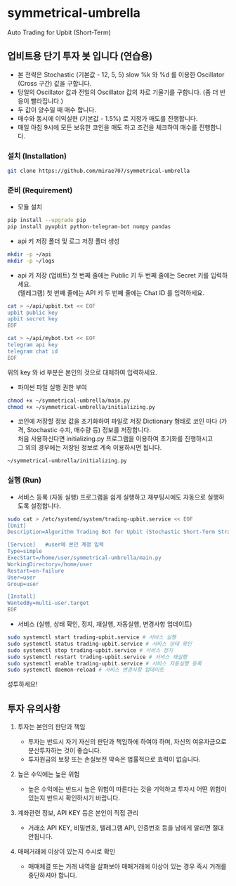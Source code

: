 # symmetrical-umbrella

Auto Trading for Upbit (Short-Term)

## 업비트용 단기 투자 봇 입니다 (연습용)

- 본 전략은 Stochastic (기본값 - 12, 5, 5) slow %k 와 %d 를 이용한 Oscillator (Cross 구간) 값을 구합니다.
- 당일의 Oscillator 값과 전일의 Oscillator 값의 차로 기울기를 구합니다. (좀 더 반응이 빨라집니다.)
- 두 값이 양수일 때 매수 합니다.
- 매수와 동시에 이익실현 (기본값 - 1.5%) 로 지정가 매도를 진행합니다.
- 매일 아침 9시에 모든 보유한 코인을 매도 하고 조건을 체크하여 매수를 진행합니다.

### 설치 (Installation)

```bash
git clone https://github.com/mirae707/symmetrical-umbrella
```

### 준비 (Requirement)

- 모듈 설치

```bash
pip install --upgrade pip
pip install pyupbit python-telegram-bot numpy pandas
```

- api 키 저장 폴더 및 로그 저장 폴더 생성

```bash
mkdir -p ~/api
mkdir -p ~/logs
```

- api 키 저장
(업비트) 첫 번째 줄에는 Public 키 두 번째 줄에는 Secret 키를 입력하세요.  
(텔레그램) 첫 번째 줄에는 API 키 두 번째 줄에는 Chat ID 를 입력하세요.

```bash
cat > ~/api/upbit.txt << EOF
upbit public key
upbit secret key
EOF

cat > ~/api/mybot.txt << EOF
telegram api key
telegram chat id
EOF
```

위의 key 와 id 부분은 본인의 것으로 대체하여 입력하세요.

- 파이썬 파일 실행 권한 부여

```bash
chmod +x ~/symmetrical-umbrella/main.py
chmod +x ~/symmetrical-umbrella/initializing.py
```

- 코인에 저장할 정보 값을 초기화하여 파일로 저장
Dictionary 형태로 코인 마다 (가격, Stochastic 수치, 매수량 등) 정보를 저장합니다.  
처음 사용하신다면 initializing.py 프로그램을 이용하여 초기화를 진행하시고  
그 외의 경우에는 저장된 정보로 계속 이용하시면 됩니다.

```bash
~/symmetrical-umbrella/initializing.py
```

### 실행 (Run)

- 서비스 등록 (자동 실행)
프로그램을 쉽게 실행하고 재부팅시에도 자동으로 실행하도록 설정합니다.

```bash
sudo cat > /etc/systemd/system/trading-upbit.service << EOF
[Unit]
Description=Algorithm Trading Bot for Upbit (Stochastic Short-Term Strategy)

[Service]   #user에 본인 계정 입력
Type=simple
ExecStart=/home/user/symmetrical-umbrella/main.py
WorkingDirectory=/home/user
Restart=on-failure
User=user
Group=user

[Install]
WantedBy=multi-user.target
EOF
```

- 서비스 (실행, 상태 확인, 정지, 재실행, 자동실행, 변경사항 업데이트)

```bash
sudo systemctl start trading-upbit.service # 서비스 실행
sudo systemctl status trading-upbit.service # 서비스 상태 확인
sudo systemctl stop trading-upbit.service # 서비스 정지
sudo systemctl restart trading-upbit.service # 서비스 재실행
sudo systemctl enable trading-upbit.service # 서비스 자동실행 등록
sudo systemctl daemon-reload # 서비스 변경사항 업데이트
```

성투하세요!  

## 투자 유의사항

1. 투자는 본인의 판단과 책임  

    - 투자는 반드시 자기 자신의 판단과 책임하에 하여야 하며, 자신의 여유자금으로 분산투자하는 것이 좋습니다.
    - 투자원금의 보장 또는 손실보전 약속은 법률적으로 효력이 없습니다.

2. 높은 수익에는 높은 위험
    - 높은 수익에는 반드시 높은 위험이 따른다는 것을 기억하고 투자시 어떤 위험이 있는지 반드시 확인하시기 바랍니다.  

3. 계좌관련 정보, API KEY 등은 본인이 직접 관리
    - 거래소 API KEY, 비밀번호, 텔레그램 API, 인증번호 등을 남에게 알리면 절대 안됩니다.

4. 매매거래에 이상이 있는지 수시로 확인
    - 매매체결 또는 거래 내역을 살펴보아 매매거래에 이상이 있는 경우 즉시 거래를 중단하셔야 합니다.
